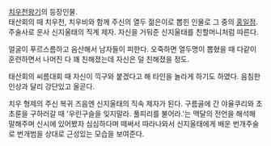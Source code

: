 [치우천왕기](%EC%B9%98%EC%9A%B0%EC%B2%9C%EC%99%95%EA%B8%B0.md)의 등장인물.  
태산회의 때 치우천, 치우비와 함께 주신의 열두 젊은이로 뽑힌 인물로 그 중의
[홍일점](%ED%99%8D%EC%9D%BC%EC%A0%90.md).  
주술사로 운사 신지울태의 직계 제자. 자신을 거둬준 신지울태를 친할머니처럼 따른다.

얼굴이 푸르스름하고 음산해서 남자들이 피한다. 오죽하면 열두명이 뽑혔을 때 다같이 훈련하면서 나머진 다 꽤 친해졌는데 자신은 덜 친해졌을
정도.  

태산회의 씨름대회 때 자신이 끽구와 붙겠다고 해 타인을 놀라게 하기도 하였다. 음침한 인상과 달리 강단있고 올곧다.  

치우 형제의 주신 복귀 즈음엔 신지울태의 직속 제자가 된다. 구름골에 간 야율쿠리와 초초룬을 구하러갈 때 '우린구슬을 잊지말라. 풀피리를
불어라.'는 맥달의 전언을 해석해 말해주며 신시에 있어봤자 심심하다며 떼써서 따라나와서 신지울태에게 배운 번개주술로 번개범을 상대로 근성있는
모습을 보여준다.  

